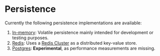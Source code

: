 # Persistence

Currently the following persistence implementations are available:

1. [In-memory](./in-memory.md): Volatile persistence mainly intended for development or testing purposes.
2. [Redis](./redis.md): Uses a [Redis Cluster](https://redis.io/docs/management/scaling/) as a distributed key-value store.
3. [Postgres](./postgres.md): **Experimental**, as performance measurements are missing.
